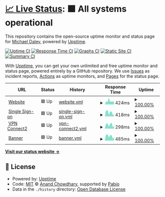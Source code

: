 # [📈 Live Status](https://greend139.github.io/Uptime-checks): <!--live status--> **🟩 All systems operational**

This repository contains the open-source uptime monitor and status page for [Michael Daley](https://greend139.github.io/Uptime-checks), powered by [Upptime](https://github.com/upptime/upptime).

[![Uptime CI](https://github.com/greend139/Uptime-checks/workflows/Uptime%20CI/badge.svg)](https://github.com/greend139/Uptime-checks/actions?query=workflow%3A%22Uptime+CI%22)
[![Response Time CI](https://github.com/greend139/Uptime-checks/workflows/Response%20Time%20CI/badge.svg)](https://github.com/greend139/Uptime-checks/actions?query=workflow%3A%22Response+Time+CI%22)
[![Graphs CI](https://github.com/greend139/Uptime-checks/workflows/Graphs%20CI/badge.svg)](https://github.com/greend139/Uptime-checks/actions?query=workflow%3A%22Graphs+CI%22)
[![Static Site CI](https://github.com/greend139/Uptime-checks/workflows/Static%20Site%20CI/badge.svg)](https://github.com/greend139/Uptime-checks/actions?query=workflow%3A%22Static+Site+CI%22)
[![Summary CI](https://github.com/greend139/Uptime-checks/workflows/Summary%20CI/badge.svg)](https://github.com/greend139/Uptime-checks/actions?query=workflow%3A%22Summary+CI%22)

With [Upptime](https://upptime.js.org), you can get your own unlimited and free uptime monitor and status page, powered entirely by a GitHub repository. We use [Issues](https://github.com/greend139/Uptime-checks/issues) as incident reports, [Actions](https://github.com/greend139/Uptime-checks/actions) as uptime monitors, and [Pages](https://greend139.github.io/Uptime-checks) for the status page.

<!--start: status pages-->
<!-- This summary is generated by Upptime (https://github.com/upptime/upptime) -->
<!-- Do not edit this manually, your changes will be overwritten -->
<!-- prettier-ignore -->
| URL | Status | History | Response Time | Uptime |
| --- | ------ | ------- | ------------- | ------ |
| <img alt="" src="https://icons.duckduckgo.com/ip3/www.ccri.edu.ico" height="13"> [Website](https://www.ccri.edu) | 🟩 Up | [website.yml](https://github.com/greend139/Uptime-checks/commits/HEAD/history/website.yml) | <details><summary><img alt="Response time graph" src="./graphs/website/response-time-week.png" height="20"> 424ms</summary><br><a href="https://greend139.github.io/Uptime-checks/history/website"><img alt="Response time 424" src="https://img.shields.io/endpoint?url=https%3A%2F%2Fraw.githubusercontent.com%2Fgreend139%2FUptime-checks%2FHEAD%2Fapi%2Fwebsite%2Fresponse-time.json"></a><br><a href="https://greend139.github.io/Uptime-checks/history/website"><img alt="24-hour response time 424" src="https://img.shields.io/endpoint?url=https%3A%2F%2Fraw.githubusercontent.com%2Fgreend139%2FUptime-checks%2FHEAD%2Fapi%2Fwebsite%2Fresponse-time-day.json"></a><br><a href="https://greend139.github.io/Uptime-checks/history/website"><img alt="7-day response time 424" src="https://img.shields.io/endpoint?url=https%3A%2F%2Fraw.githubusercontent.com%2Fgreend139%2FUptime-checks%2FHEAD%2Fapi%2Fwebsite%2Fresponse-time-week.json"></a><br><a href="https://greend139.github.io/Uptime-checks/history/website"><img alt="30-day response time 424" src="https://img.shields.io/endpoint?url=https%3A%2F%2Fraw.githubusercontent.com%2Fgreend139%2FUptime-checks%2FHEAD%2Fapi%2Fwebsite%2Fresponse-time-month.json"></a><br><a href="https://greend139.github.io/Uptime-checks/history/website"><img alt="1-year response time 424" src="https://img.shields.io/endpoint?url=https%3A%2F%2Fraw.githubusercontent.com%2Fgreend139%2FUptime-checks%2FHEAD%2Fapi%2Fwebsite%2Fresponse-time-year.json"></a></details> | <details><summary><a href="https://greend139.github.io/Uptime-checks/history/website">100.00%</a></summary><a href="https://greend139.github.io/Uptime-checks/history/website"><img alt="All-time uptime 100.00%" src="https://img.shields.io/endpoint?url=https%3A%2F%2Fraw.githubusercontent.com%2Fgreend139%2FUptime-checks%2FHEAD%2Fapi%2Fwebsite%2Fuptime.json"></a><br><a href="https://greend139.github.io/Uptime-checks/history/website"><img alt="24-hour uptime 100.00%" src="https://img.shields.io/endpoint?url=https%3A%2F%2Fraw.githubusercontent.com%2Fgreend139%2FUptime-checks%2FHEAD%2Fapi%2Fwebsite%2Fuptime-day.json"></a><br><a href="https://greend139.github.io/Uptime-checks/history/website"><img alt="7-day uptime 100.00%" src="https://img.shields.io/endpoint?url=https%3A%2F%2Fraw.githubusercontent.com%2Fgreend139%2FUptime-checks%2FHEAD%2Fapi%2Fwebsite%2Fuptime-week.json"></a><br><a href="https://greend139.github.io/Uptime-checks/history/website"><img alt="30-day uptime 100.00%" src="https://img.shields.io/endpoint?url=https%3A%2F%2Fraw.githubusercontent.com%2Fgreend139%2FUptime-checks%2FHEAD%2Fapi%2Fwebsite%2Fuptime-month.json"></a><br><a href="https://greend139.github.io/Uptime-checks/history/website"><img alt="1-year uptime 100.00%" src="https://img.shields.io/endpoint?url=https%3A%2F%2Fraw.githubusercontent.com%2Fgreend139%2FUptime-checks%2FHEAD%2Fapi%2Fwebsite%2Fuptime-year.json"></a></details>
| <img alt="" src="https://icons.duckduckgo.com/ip3/sts.ccri.edu.ico" height="13"> [Single Sign-on](https://sts.ccri.edu/cas/login) | 🟩 Up | [single-sign-on.yml](https://github.com/greend139/Uptime-checks/commits/HEAD/history/single-sign-on.yml) | <details><summary><img alt="Response time graph" src="./graphs/single-sign-on/response-time-week.png" height="20"> 418ms</summary><br><a href="https://greend139.github.io/Uptime-checks/history/single-sign-on"><img alt="Response time 418" src="https://img.shields.io/endpoint?url=https%3A%2F%2Fraw.githubusercontent.com%2Fgreend139%2FUptime-checks%2FHEAD%2Fapi%2Fsingle-sign-on%2Fresponse-time.json"></a><br><a href="https://greend139.github.io/Uptime-checks/history/single-sign-on"><img alt="24-hour response time 418" src="https://img.shields.io/endpoint?url=https%3A%2F%2Fraw.githubusercontent.com%2Fgreend139%2FUptime-checks%2FHEAD%2Fapi%2Fsingle-sign-on%2Fresponse-time-day.json"></a><br><a href="https://greend139.github.io/Uptime-checks/history/single-sign-on"><img alt="7-day response time 418" src="https://img.shields.io/endpoint?url=https%3A%2F%2Fraw.githubusercontent.com%2Fgreend139%2FUptime-checks%2FHEAD%2Fapi%2Fsingle-sign-on%2Fresponse-time-week.json"></a><br><a href="https://greend139.github.io/Uptime-checks/history/single-sign-on"><img alt="30-day response time 418" src="https://img.shields.io/endpoint?url=https%3A%2F%2Fraw.githubusercontent.com%2Fgreend139%2FUptime-checks%2FHEAD%2Fapi%2Fsingle-sign-on%2Fresponse-time-month.json"></a><br><a href="https://greend139.github.io/Uptime-checks/history/single-sign-on"><img alt="1-year response time 418" src="https://img.shields.io/endpoint?url=https%3A%2F%2Fraw.githubusercontent.com%2Fgreend139%2FUptime-checks%2FHEAD%2Fapi%2Fsingle-sign-on%2Fresponse-time-year.json"></a></details> | <details><summary><a href="https://greend139.github.io/Uptime-checks/history/single-sign-on">100.00%</a></summary><a href="https://greend139.github.io/Uptime-checks/history/single-sign-on"><img alt="All-time uptime 100.00%" src="https://img.shields.io/endpoint?url=https%3A%2F%2Fraw.githubusercontent.com%2Fgreend139%2FUptime-checks%2FHEAD%2Fapi%2Fsingle-sign-on%2Fuptime.json"></a><br><a href="https://greend139.github.io/Uptime-checks/history/single-sign-on"><img alt="24-hour uptime 100.00%" src="https://img.shields.io/endpoint?url=https%3A%2F%2Fraw.githubusercontent.com%2Fgreend139%2FUptime-checks%2FHEAD%2Fapi%2Fsingle-sign-on%2Fuptime-day.json"></a><br><a href="https://greend139.github.io/Uptime-checks/history/single-sign-on"><img alt="7-day uptime 100.00%" src="https://img.shields.io/endpoint?url=https%3A%2F%2Fraw.githubusercontent.com%2Fgreend139%2FUptime-checks%2FHEAD%2Fapi%2Fsingle-sign-on%2Fuptime-week.json"></a><br><a href="https://greend139.github.io/Uptime-checks/history/single-sign-on"><img alt="30-day uptime 100.00%" src="https://img.shields.io/endpoint?url=https%3A%2F%2Fraw.githubusercontent.com%2Fgreend139%2FUptime-checks%2FHEAD%2Fapi%2Fsingle-sign-on%2Fuptime-month.json"></a><br><a href="https://greend139.github.io/Uptime-checks/history/single-sign-on"><img alt="1-year uptime 100.00%" src="https://img.shields.io/endpoint?url=https%3A%2F%2Fraw.githubusercontent.com%2Fgreend139%2FUptime-checks%2FHEAD%2Fapi%2Fsingle-sign-on%2Fuptime-year.json"></a></details>
| <img alt="" src="https://icons.duckduckgo.com/ip3/connect2.ccri.edu.ico" height="13"> [VPN Connect2](https://connect2.ccri.edu:10443) | 🟩 Up | [vpn-connect2.yml](https://github.com/greend139/Uptime-checks/commits/HEAD/history/vpn-connect2.yml) | <details><summary><img alt="Response time graph" src="./graphs/vpn-connect2/response-time-week.png" height="20"> 298ms</summary><br><a href="https://greend139.github.io/Uptime-checks/history/vpn-connect2"><img alt="Response time 298" src="https://img.shields.io/endpoint?url=https%3A%2F%2Fraw.githubusercontent.com%2Fgreend139%2FUptime-checks%2FHEAD%2Fapi%2Fvpn-connect2%2Fresponse-time.json"></a><br><a href="https://greend139.github.io/Uptime-checks/history/vpn-connect2"><img alt="24-hour response time 298" src="https://img.shields.io/endpoint?url=https%3A%2F%2Fraw.githubusercontent.com%2Fgreend139%2FUptime-checks%2FHEAD%2Fapi%2Fvpn-connect2%2Fresponse-time-day.json"></a><br><a href="https://greend139.github.io/Uptime-checks/history/vpn-connect2"><img alt="7-day response time 298" src="https://img.shields.io/endpoint?url=https%3A%2F%2Fraw.githubusercontent.com%2Fgreend139%2FUptime-checks%2FHEAD%2Fapi%2Fvpn-connect2%2Fresponse-time-week.json"></a><br><a href="https://greend139.github.io/Uptime-checks/history/vpn-connect2"><img alt="30-day response time 298" src="https://img.shields.io/endpoint?url=https%3A%2F%2Fraw.githubusercontent.com%2Fgreend139%2FUptime-checks%2FHEAD%2Fapi%2Fvpn-connect2%2Fresponse-time-month.json"></a><br><a href="https://greend139.github.io/Uptime-checks/history/vpn-connect2"><img alt="1-year response time 298" src="https://img.shields.io/endpoint?url=https%3A%2F%2Fraw.githubusercontent.com%2Fgreend139%2FUptime-checks%2FHEAD%2Fapi%2Fvpn-connect2%2Fresponse-time-year.json"></a></details> | <details><summary><a href="https://greend139.github.io/Uptime-checks/history/vpn-connect2">100.00%</a></summary><a href="https://greend139.github.io/Uptime-checks/history/vpn-connect2"><img alt="All-time uptime 100.00%" src="https://img.shields.io/endpoint?url=https%3A%2F%2Fraw.githubusercontent.com%2Fgreend139%2FUptime-checks%2FHEAD%2Fapi%2Fvpn-connect2%2Fuptime.json"></a><br><a href="https://greend139.github.io/Uptime-checks/history/vpn-connect2"><img alt="24-hour uptime 100.00%" src="https://img.shields.io/endpoint?url=https%3A%2F%2Fraw.githubusercontent.com%2Fgreend139%2FUptime-checks%2FHEAD%2Fapi%2Fvpn-connect2%2Fuptime-day.json"></a><br><a href="https://greend139.github.io/Uptime-checks/history/vpn-connect2"><img alt="7-day uptime 100.00%" src="https://img.shields.io/endpoint?url=https%3A%2F%2Fraw.githubusercontent.com%2Fgreend139%2FUptime-checks%2FHEAD%2Fapi%2Fvpn-connect2%2Fuptime-week.json"></a><br><a href="https://greend139.github.io/Uptime-checks/history/vpn-connect2"><img alt="30-day uptime 100.00%" src="https://img.shields.io/endpoint?url=https%3A%2F%2Fraw.githubusercontent.com%2Fgreend139%2FUptime-checks%2FHEAD%2Fapi%2Fvpn-connect2%2Fuptime-month.json"></a><br><a href="https://greend139.github.io/Uptime-checks/history/vpn-connect2"><img alt="1-year uptime 100.00%" src="https://img.shields.io/endpoint?url=https%3A%2F%2Fraw.githubusercontent.com%2Fgreend139%2FUptime-checks%2FHEAD%2Fapi%2Fvpn-connect2%2Fuptime-year.json"></a></details>
| <img alt="" src="https://icons.duckduckgo.com/ip3/admin.ccri.edu.ico" height="13"> [Banner](https://admin.ccri.edu/applicationNavigator/actuator/health) | 🟩 Up | [banner.yml](https://github.com/greend139/Uptime-checks/commits/HEAD/history/banner.yml) | <details><summary><img alt="Response time graph" src="./graphs/banner/response-time-week.png" height="20"> 485ms</summary><br><a href="https://greend139.github.io/Uptime-checks/history/banner"><img alt="Response time 485" src="https://img.shields.io/endpoint?url=https%3A%2F%2Fraw.githubusercontent.com%2Fgreend139%2FUptime-checks%2FHEAD%2Fapi%2Fbanner%2Fresponse-time.json"></a><br><a href="https://greend139.github.io/Uptime-checks/history/banner"><img alt="24-hour response time 485" src="https://img.shields.io/endpoint?url=https%3A%2F%2Fraw.githubusercontent.com%2Fgreend139%2FUptime-checks%2FHEAD%2Fapi%2Fbanner%2Fresponse-time-day.json"></a><br><a href="https://greend139.github.io/Uptime-checks/history/banner"><img alt="7-day response time 485" src="https://img.shields.io/endpoint?url=https%3A%2F%2Fraw.githubusercontent.com%2Fgreend139%2FUptime-checks%2FHEAD%2Fapi%2Fbanner%2Fresponse-time-week.json"></a><br><a href="https://greend139.github.io/Uptime-checks/history/banner"><img alt="30-day response time 485" src="https://img.shields.io/endpoint?url=https%3A%2F%2Fraw.githubusercontent.com%2Fgreend139%2FUptime-checks%2FHEAD%2Fapi%2Fbanner%2Fresponse-time-month.json"></a><br><a href="https://greend139.github.io/Uptime-checks/history/banner"><img alt="1-year response time 485" src="https://img.shields.io/endpoint?url=https%3A%2F%2Fraw.githubusercontent.com%2Fgreend139%2FUptime-checks%2FHEAD%2Fapi%2Fbanner%2Fresponse-time-year.json"></a></details> | <details><summary><a href="https://greend139.github.io/Uptime-checks/history/banner">100.00%</a></summary><a href="https://greend139.github.io/Uptime-checks/history/banner"><img alt="All-time uptime 100.00%" src="https://img.shields.io/endpoint?url=https%3A%2F%2Fraw.githubusercontent.com%2Fgreend139%2FUptime-checks%2FHEAD%2Fapi%2Fbanner%2Fuptime.json"></a><br><a href="https://greend139.github.io/Uptime-checks/history/banner"><img alt="24-hour uptime 100.00%" src="https://img.shields.io/endpoint?url=https%3A%2F%2Fraw.githubusercontent.com%2Fgreend139%2FUptime-checks%2FHEAD%2Fapi%2Fbanner%2Fuptime-day.json"></a><br><a href="https://greend139.github.io/Uptime-checks/history/banner"><img alt="7-day uptime 100.00%" src="https://img.shields.io/endpoint?url=https%3A%2F%2Fraw.githubusercontent.com%2Fgreend139%2FUptime-checks%2FHEAD%2Fapi%2Fbanner%2Fuptime-week.json"></a><br><a href="https://greend139.github.io/Uptime-checks/history/banner"><img alt="30-day uptime 100.00%" src="https://img.shields.io/endpoint?url=https%3A%2F%2Fraw.githubusercontent.com%2Fgreend139%2FUptime-checks%2FHEAD%2Fapi%2Fbanner%2Fuptime-month.json"></a><br><a href="https://greend139.github.io/Uptime-checks/history/banner"><img alt="1-year uptime 100.00%" src="https://img.shields.io/endpoint?url=https%3A%2F%2Fraw.githubusercontent.com%2Fgreend139%2FUptime-checks%2FHEAD%2Fapi%2Fbanner%2Fuptime-year.json"></a></details>

<!--end: status pages-->

[**Visit our status website →**](https://greend139.github.io/Uptime-checks)

## 📄 License

- Powered by: [Upptime](https://github.com/upptime/upptime)
- Code: [MIT](./LICENSE) © [Anand Chowdhary](https://anandchowdhary.com), supported by [Pabio](https://pabio.com)
- Data in the `./history` directory: [Open Database License](https://opendatacommons.org/licenses/odbl/1-0/)
